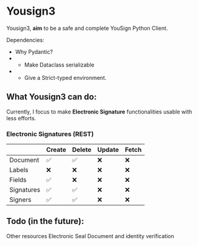 # Yousign3

Yousign3, **aim** to be a safe and complete YouSign Python Client.

Dependencies:
- Why Pydantic?
- - Make Dataclass serializable
- - Give a Strict-typed environment.

## What Yousign3 can do:

Currently, I focus to make **Electronic Signature** functionalities usable with less efforts.

### Electronic Signatures (REST)
|  | Create | Delete | Update| Fetch | 
|--|--|--|--|--|
| Document |✅|✅ |❌|❌ |
| Labels | ❌ |❌| ❌|❌
| Fields | ✅ | ❌| ❌ | ❌
| Signatures | ✅ | ✅| ❌| ❌
| Signers | ✅ | ✅| ❌| ❌


## Todo (in the future):
Other resources
Electronic Seal
Document and identity verification

